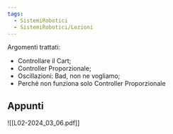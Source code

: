```yaml
---
tags:
  - SistemiRobotici
  - SistemiRobotici/Lezioni
---
```

Argomenti trattati:
- Controllare il Cart;
- Controller Proporzionale;
- Oscillazioni: Bad, non ne vogliamo;
- Perché non funziona solo Controller Proporzionale

## Appunti

![[L02-2024_03_06.pdf]]